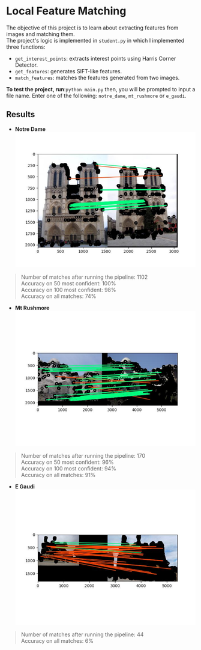 # Local Feature Matching
The objective of this project is to learn about extracting features from images and matching them. <br>
The project's logic is implemented in `student.py` in which I implemented three functions: <br>
- `get_interest_points`: extracts interest points using Harris Corner Detector.
- `get_features`: generates SIFT-like features. 
- `match_features`: matches the features generated from two images.

**To test the project, run**:`python main.py` then, you will be prompted to input a file name. 
Enter one of the following: `notre_dame`, `mt_rushmore` or `e_gaudi`. <br>

**Results**
---------- 

- **Notre Dame** <br>
![notre dame results](./results/notre_dame_matches.jpg)
> Number of matches after running the pipeline: 1102 <br>
> Accuracy on 50 most confident: 100% <br>
> Accuracy on 100 most confident: 98% <br> 
> Accuracy on all matches: 74% <br>

- **Mt Rushmore** <br>
![mt rushmore results](./results/mt_rushmore_matches.jpg) 
> Number of matches after running the pipeline: 170 <br>
> Accuracy on 50 most confident: 96% <br>
> Accuracy on 100 most confident: 94% <br>
> Accuracy on all matches: 91% <br>

- **E Gaudi** <br>
![E Gaudi results](./results/e_gaudi_matches.jpg) 
> Number of matches after running the pipeline: 44 <br>
> Accuracy on all matches: 6% <br>
